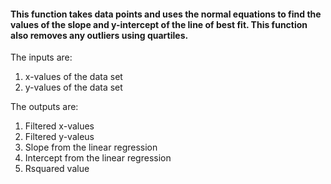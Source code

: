 #### This function takes data points and uses the normal equations to find the values of the slope and y-intercept of the line of best fit. This function also removes any outliers using quartiles.

The inputs are:
1. x-values of the data set
2. y-values of the data set

The outputs are:
1. Filtered x-values
2. Filtered y-valeus
3. Slope from the linear regression 
4. Intercept from the linear regression 
5. Rsquared value
